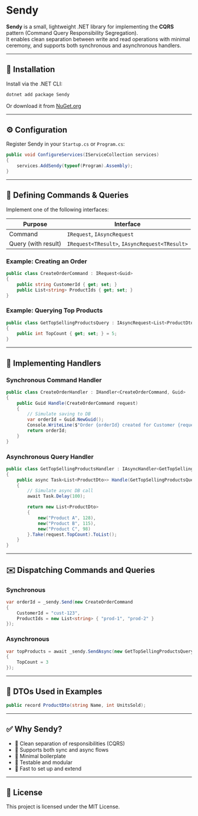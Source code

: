# Sendy

**Sendy** is a small, lightweight .NET library for implementing the **CQRS** pattern (Command Query Responsibility Segregation).  
It enables clean separation between write and read operations with minimal ceremony, and supports both synchronous and asynchronous handlers.

---

## 🚀 Installation

Install via the .NET CLI:

```bash
dotnet add package Sendy
```

Or download it from [NuGet.org](https://www.nuget.org/packages/Sendy)

---

## ⚙️ Configuration

Register Sendy in your `Startup.cs` or `Program.cs`:

```csharp
public void ConfigureServices(IServiceCollection services)
{
    services.AddSendy(typeof(Program).Assembly);
}
```

---

## 🧱 Defining Commands & Queries

Implement one of the following interfaces:

| Purpose        | Interface                        |
|----------------|----------------------------------|
| Command        | `IRequest`, `IAsyncRequest`       |
| Query (with result) | `IRequest<TResult>`, `IAsyncRequest<TResult>` |

### Example: Creating an Order

```csharp
public class CreateOrderCommand : IRequest<Guid>
{
    public string CustomerId { get; set; }
    public List<string> ProductIds { get; set; }
}
```

### Example: Querying Top Products

```csharp
public class GetTopSellingProductsQuery : IAsyncRequest<List<ProductDto>>
{
    public int TopCount { get; set; } = 5;
}
```

---

## 🧰 Implementing Handlers

### Synchronous Command Handler

```csharp
public class CreateOrderHandler : IHandler<CreateOrderCommand, Guid>
{
    public Guid Handle(CreateOrderCommand request)
    {
        // Simulate saving to DB
        var orderId = Guid.NewGuid();
        Console.WriteLine($"Order {orderId} created for Customer {request.CustomerId}");
        return orderId;
    }
}
```

### Asynchronous Query Handler

```csharp
public class GetTopSellingProductsHandler : IAsyncHandler<GetTopSellingProductsQuery, List<ProductDto>>
{
    public async Task<List<ProductDto>> Handle(GetTopSellingProductsQuery request)
    {
        // Simulate async DB call
        await Task.Delay(100);

        return new List<ProductDto>
        {
            new("Product A", 128),
            new("Product B", 115),
            new("Product C", 98)
        }.Take(request.TopCount).ToList();
    }
}
```

---

## ✉️ Dispatching Commands and Queries

### Synchronous

```csharp
var orderId = _sendy.Send(new CreateOrderCommand
{
    CustomerId = "cust-123",
    ProductIds = new List<string> { "prod-1", "prod-2" }
});
```

### Asynchronous

```csharp
var topProducts = await _sendy.SendAsync(new GetTopSellingProductsQuery
{
    TopCount = 3
});
```

---

## 🧪 DTOs Used in Examples

```csharp
public record ProductDto(string Name, int UnitsSold);
```

---

## ✅ Why Sendy?

- 🔹 Clean separation of responsibilities (CQRS)
- 🔹 Supports both sync and async flows
- 🔹 Minimal boilerplate
- 🔹 Testable and modular
- 🔹 Fast to set up and extend

---

## 📄 License

This project is licensed under the MIT License.